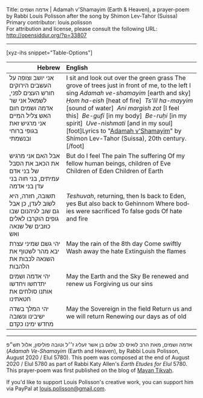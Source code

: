 <html>
<head></head>
<body>
Title: אדמה ושמים | Adamah v'Shamayim (Earth & Heaven), a prayer-poem by Rabbi Louis Polisson after the song by Shimon Lev-Tahor (Suissa)<br />
Primary contributor: louis.polisson<br />
For attribution and license, please consult the following URL: <a href="http://opensiddur.org/?p=33807">http://opensiddur.org/?p=33807</a>
<p />
<hr />

[xyz-ihs snippet="Table-Options"]<table style="margin-left: auto; margin-right: auto;" class="draggable">
<thead><tr><th id="x" style="text-align: right;">Hebrew</th><th style="text-align: left;">English</th></tr></thead>
<tbody>
<tr><td style="vertical-align:top;">
<div class="liturgy" lang="he">
אני יושב וצופה על העשבים הירוקים
חורש העצים לפני, לשמאל
אני שר
אדמה ושמים
חום האש
צליל המיים
אני מרגיש זאת
בגופי
ברוחי
ובנשמתי
</span></div></td>
 
<td style="vertical-align:top;">
<div class="english" lang="en">
I sit and look out over the green grass
The grove of trees just in front of me, to the left
I sing
<em>Adamah ve-shamayim</em> [earth and sky]&nbsp;
<em>Ḥom ha-eish</em> [heat of fire]&nbsp;
<em>Ts’lil ha-mayyim</em> [sound of water]&nbsp;
<em>Ani margish zot</em> [I feel this]&nbsp;
<em>Be-gufi</em> [in my body]&nbsp;
<em>Be-ruḥi</em> [in my spirit]&nbsp;
<em>Uve-nishmati</em> [and in my soul][foot]Lyrics to "<a href="https://hazon.bandcamp.com/track/adamah-vshamayim">Adamah v'Shamayim</a>" by Shimon Lev-Tahor (Suissa), 20th century.[/foot]
</div></td></tr>


<tr><td style="vertical-align:top;">
<div class="liturgy" lang="he">
אבל האם אני מרגיש
את הכאב
את הסבל
של בני אדם עמיתים, בני חוה
בני עדן
בני אדמה
</span></div></td>
 
<td style="vertical-align:top;">
<div class="english" lang="en">
But do I feel
The pain
The suffering
Of my fellow human beings, children of Eve
Children of Eden
Children of Earth
</div></td></tr>


<tr><td style="vertical-align:top;">
<div class="liturgy" lang="he">
תשובה, חזרה, היא
לשוב לעדן, כן
אבל גם שוב לגיהנום
שבו גופים הוקרבו
לאלים כוזבים
של שנאה ואש
</span></div></td>
 
<td style="vertical-align:top;">
<div class="english" lang="en">
<em>Teshuvah</em>, returning, then
Is back to Eden, yes
But also back to Gehinnom
Where bodies were sacrificed
To false gods 
Of hate and fire
</div></td></tr>


<tr><td style="vertical-align:top;">
<div class="liturgy" lang="he">
יהי גשם שמיני עצרת
יבא מהר
לשטוף את השנאה
לכבות את הלהבות
</span></div></td>
 
<td style="vertical-align:top;">
<div class="english" lang="en">
May the rain of the 8th day
Come swiftly
Wash away the hate
Extinguish the flames
</div></td></tr>


<tr><td style="vertical-align:top;">
<div class="liturgy" lang="he">
יהי אדמה ושמים
יתדחשו ויחדשו אותנו
סולחים את חטאתינו
</span></div></td>
 
<td style="vertical-align:top;">
<div class="english" lang="en">
May the Earth and the Sky
Be renewed and renew us
Forgiving us our sins
</div></td></tr>


<tr><td style="vertical-align:top;">
<div class="liturgy" lang="he">
יהי המלך בשדה
ישיבינו ונשובה
מחדש ימינו כקדם
</span></div></td>
 
<td style="vertical-align:top;">
<div class="english" lang="en">
May the Sovereign in the field
Return us and we will return
Renewing our days as of old
</div></td></tr>
</tbody></table>

<hr />

<span class="hebrew" lang="he">אדמה ושמים, מאת הרב לואיס לב שלום בן אשר זעליג ז׳׳ל וטובה פוליסון, אלול תש״פ</span> (<em>Adamah Ve-Shamayim</em> (Earth and Heaven), by Rabbi Louis Polisson, August 2020 / Elul 5780). This poem was composed at the end of August 2020 / Elul 5780 as part of Rabbi Katy Allen's <em>Earth Etudes for Elul</em> 5780. This prayer-poem was first published on the blog of <a href="https://mayantikvah.blogspot.com/2020/09/earth-etude-for-elul-24-adamah.html">Mayan Tikvah</a>. 

If you'd like to support Louis Polisson's creative work, you can support him via PayPal at louis.polisson@gmail.com.
</body>
</html>